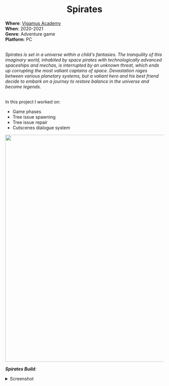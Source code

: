 <h1 align="center"> Spirates </h1>
<b>Where</b>: <a href="https://www.vigamusacademy.com"> Vigamus Academy </a><br />
<b>When</b>: 2020-2021 <br />
<b>Genre</b>: Adventure game <br />
<b>Platform</b>: PC <br /><br />
  
<i> Spirates is set in a universe within a child's fantasies. The tranquility of this imaginary world, inhabited by space pirates with technologically advanced spaceships and mechas, is interrupted by an unknown threat, which ends up corrupting the most valiant captains of space.
Devastation rages between various planetary systems, but a valiant hero and his best friend decide to embark on a journey to restore balance in the universe and become legends.</i> <br /><br />


In this project I worked on:
<ul>
  <li> Game phases </li>
  <li> Tree issue spawning </li>
  <li> Tree issue repair </li>
  <li> Cutscenes dialogue system </li>
</ul>

<p align="center">
  <img src="https://github.com/samarancona/ProjectsImmages/blob/main/Spirates/spirates1..png" alt="" width="720"/>
</p>


<b>***Spirates Build***</b>: <a href="https://bit.ly/spirates_build"></a><br/>

<details><summary>Screenshot</summary>
  <p align="center">
    <img src="https://github.com/samarancona/ProjectsImmages/blob/main/Spirates/Spirates-1%20(1).png" alt="" width="720"/>
    <img src="https://github.com/samarancona/ProjectsImmages/blob/main/Spirates/Spirates-10.png" alt="" width="720"/>
    <img src="https://github.com/samarancona/ProjectsImmages/blob/main/Spirates/Spirates-11.png" alt="" width="720"/>
    <img src="https://github.com/samarancona/ProjectsImmages/blob/main/Spirates/Spirates-2%20(1).png" alt="" width="720"/>
    <img src="https://github.com/samarancona/ProjectsImmages/blob/main/Spirates/Spirates-4.png" alt="" width="720"/>
    <img src="https://github.com/samarancona/ProjectsImmages/blob/main/Spirates/Spirates-6.png" alt="" width="720"/>
    <img src="https://github.com/samarancona/ProjectsImmages/blob/main/Spirates/Spirates-8.png" alt="" width="720"/>
    <img src="https://github.com/samarancona/ProjectsImmages/blob/main/Spirates/Spirates-9.png" alt="" width="720"/>
  </p>
</details>

